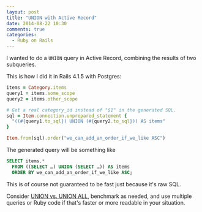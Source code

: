 ```yaml
---
layout: post
title: "UNION with Active Record"
date: 2014-08-22 10:30
comments: true
categories:
  - Ruby on Rails
---
```


I wanted to do a `UNION` query in Active Record, combining the results of two subqueries.

This is how I did it in Rails 4.1.5 with Postgres:

``` ruby
items = Category.items
query1 = items.some_scope
query2 = items.other_scope

# Get a real category_id instead of "$1" in the generated SQL.
sql = Item.connection.unprepared_statement {
  "((#{query1.to_sql}) UNION (#{query2.to_sql})) AS items"
}

Item.from(sql).order("we_can_add_an_order_if_we_like ASC")
```

The generated query will be something like

``` sql
SELECT items.*
  FROM ((SELECT …) UNION (SELECT …)) AS items
  ORDER BY we_can_add_an_order_if_we_like ASC;
```

This is of course not guaranteed to be fast just because it's raw SQL.

Consider [UNION vs. UNION ALL](http://www.cybertec.at/common-mistakes-union-vs-union-all/), benchmark as needed, and use multiple queries or Ruby code if that's faster or more readable in your situation.
